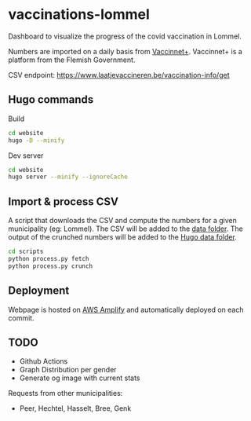 # vaccinations-lommel
Dashboard to visualize the progress of the covid vaccination in Lommel.

Numbers are imported on a daily basis from [Vaccinnet+](https://www.laatjevaccineren.be/vaccinnet). Vaccinnet+ is a 
platform from the Flemish Government.

CSV endpoint: https://www.laatjevaccineren.be/vaccination-info/get

## Hugo commands

Build
```bash
cd website
hugo -D --minify
```

Dev server
```bash
cd website
hugo server --minify --ignoreCache
```

## Import & process CSV
A script that downloads the CSV and compute the numbers for a given municipality (eg: Lommel). The CSV will be added to 
the [data folder](./data). The output of the crunched numbers will be added to the [Hugo data folder](./website/data/).

```bash
cd scripts
python process.py fetch
python process.py crunch
```

## Deployment

Webpage is hosted on [AWS Amplify](https://aws.amazon.com/amplify/) and automatically deployed on each commit. 


## TODO
- Github Actions
- Graph Distribution per gender
- Generate og image with current stats

Requests from other municipalities:
- Peer, Hechtel, Hasselt, Bree, Genk
